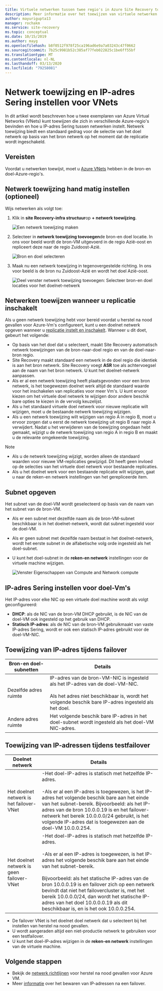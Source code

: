 ```yaml
---
title: Virtuele netwerken tussen twee regio's in Azure Site Recovery toewijzen
description: Meer informatie over het toewijzen van virtuele netwerken tussen twee Azure-regio's voor herstel na nood gevallen voor Azure VM met Azure Site Recovery.
author: mayurigupta13
manager: rochakm
ms.service: site-recovery
ms.topic: conceptual
ms.date: 10/15/2019
ms.author: mayg
ms.openlocfilehash: b8f0512f978f25ca196ad6e9a7a03243c47f0662
ms.sourcegitcommit: 7b25c9981b52c385af77feb022825c1be6ff55bf
ms.translationtype: MT
ms.contentlocale: nl-NL
ms.lasthandoff: 03/13/2020
ms.locfileid: "79258081"
---
```

# <a name="set-up-network-mapping-and-ip-addressing-for-vnets"></a>Netwerk toewijzing en IP-adres Sering instellen voor VNets

In dit artikel wordt beschreven hoe u twee exemplaren van Azure Virtual Networks (VNets) kunt toewijzen die zich in verschillende Azure-regio's bevinden en hoe u IP-adres Sering tussen netwerken instelt. Netwerk toewijzing biedt een standaard gedrag voor de selectie van het doel netwerk op basis van het bron netwerk op het moment dat de replicatie wordt ingeschakeld.

## <a name="prerequisites"></a>Vereisten

Voordat u netwerken toewijst, moet u [Azure VNets](../virtual-network/virtual-networks-overview.md) hebben in de bron-en doel-Azure-regio's. 

## <a name="set-up-network-mapping-manually-optional"></a>Netwerk toewijzing hand matig instellen (optioneel)

Wijs netwerken als volgt toe:

1. Klik in **site Recovery-infra structuur**op **+ netwerk toewijzing**.

    ![ Een netwerk toewijzing maken](./media/site-recovery-network-mapping-azure-to-azure/network-mapping1.png)

3. Selecteer in **netwerk toewijzing toevoegen**de bron-en doel locatie. In ons voor beeld wordt de bron-VM uitgevoerd in de regio Azië-oost en repliceert deze naar de regio Zuidoost-Azië.

    ![Bron en doel selecteren](./media/site-recovery-network-mapping-azure-to-azure/network-mapping2.png)
3. Maak nu een netwerk toewijzing in tegenovergestelde richting. In ons voor beeld is de bron nu Zuidoost-Azië en wordt het doel Azië-oost.

    ![Deel venster netwerk toewijzing toevoegen: Selecteer bron-en doel locaties voor het doelnet-netwerk](./media/site-recovery-network-mapping-azure-to-azure/network-mapping3.png)


## <a name="map-networks-when-you-enable-replication"></a>Netwerken toewijzen wanneer u replicatie inschakelt

Als u geen netwerk toewijzing hebt voor bereid voordat u herstel na nood gevallen voor Azure-Vm's configureert, kunt u een doelnet netwerk opgeven wanneer u [replicatie instelt en inschakelt](azure-to-azure-how-to-enable-replication.md). Wanneer u dit doet, gebeurt het volgende:

- Op basis van het doel dat u selecteert, maakt Site Recovery automatisch netwerk toewijzingen van de bron-naar-doel regio en van de doel-naar-bron regio.
- Site Recovery maakt standaard een netwerk in de doel regio die identiek is aan het bron netwerk. Site Recovery voegt **ASR** toe als achtervoegsel aan de naam van het bron netwerk. U kunt het doelnet-netwerk aanpassen.
- Als er al een netwerk toewijzing heeft plaatsgevonden voor een bron netwerk, is het toegewezen doelnet werk altijd de standaard waarde voor het inschakelen van replicaties voor meer Vm's. U kunt ervoor kiezen om het virtuele doel netwerk te wijzigen door andere beschik bare opties te kiezen in de vervolg keuzelijst. 
- Als u het standaard virtuele doel netwerk voor nieuwe replicatie wilt wijzigen, moet u de bestaande netwerk toewijzing wijzigen.
- Als u een netwerk toewijzing wilt wijzigen van regio A in regio B, moet u ervoor zorgen dat u eerst de netwerk toewijzing uit regio B naar regio A verwijdert. Nadat u het verwijderen van de toewijzing ongedaan hebt gemaakt, wijzigt u de netwerk toewijzing van regio A in regio B en maakt u de relevante omgekeerde toewijzing.

>[!NOTE]
>* Als u de netwerk toewijzing wijzigt, worden alleen de standaard waarden voor nieuwe VM-replicaties gewijzigd. Dit heeft geen invloed op de selecties van het virtuele doel netwerk voor bestaande replicaties. 
>* Als u het doelnet werk voor een bestaande replicatie wilt wijzigen, gaat u naar de reken-en netwerk instellingen van het gerepliceerde item.

## <a name="specify-a-subnet"></a>Subnet opgeven

Het subnet van de doel-VM wordt geselecteerd op basis van de naam van het subnet van de bron-VM.

- Als er een subnet met dezelfde naam als de bron-VM-subnet beschikbaar is in het doelnet-netwerk, wordt dat subnet ingesteld voor de doel-VM.
- Als er geen subnet met dezelfde naam bestaat in het doelnet-netwerk, wordt het eerste subnet in de alfabetische volg orde ingesteld als het doel-subnet.
- U kunt het doel-subnet in de **reken-en netwerk** instellingen voor de virtuele machine wijzigen.

    ![Venster Eigenschappen van Compute and Network compute](./media/site-recovery-network-mapping-azure-to-azure/modify-subnet.png)


## <a name="set-up-ip-addressing-for-target-vms"></a>IP-adres Sering instellen voor doel-Vm's

Het IP-adres voor elke NIC op een virtuele doel machine wordt als volgt geconfigureerd:

- **DHCP**: als de NIC van de bron-VM DHCP gebruikt, is de NIC van de doel-VM ook ingesteld op het gebruik van DHCP.
- **Statisch IP-adres**: als de NIC van de bron-VM gebruikmaakt van vaste IP-adres Sering, wordt er ook een statisch IP-adres gebruikt voor de doel-VM-NIC.


## <a name="ip-address-assignment-during-failover"></a>Toewijzing van IP-adres tijdens failover

**Bron-en doel-subnetten** | **Details**
--- | ---
Dezelfde adres ruimte | IP-adres van de bron-VM-NIC is ingesteld als het IP-adres van de doel-VM-NIC.<br/><br/> Als het adres niet beschikbaar is, wordt het volgende beschik bare IP-adres ingesteld als het doel.
Andere adres ruimte | Het volgende beschik bare IP-adres in het doel-subnet wordt ingesteld als het doel-VM NIC-adres.



## <a name="ip-address-assignment-during-test-failover"></a>Toewijzing van IP-adressen tijdens testfailover

**Doelnet netwerk** | **Details**
--- | ---
Het doelnet netwerk is het failover-VNet | -Het doel-IP-adres is statisch met hetzelfde IP-adres. <br/><br/>  -Als er al een IP-adres is toegewezen, is het IP-adres het volgende beschik bare aan het einde van het subnet-bereik. Bijvoorbeeld: als het IP-adres van de bron 10.0.0.19 is en het failover-netwerk het bereik 10.0.0.0/24 gebruikt, is het volgende IP-adres dat is toegewezen aan de doel-VM 10.0.0.254.
Het doelnet netwerk is geen failover-VNet | -Het doel-IP-adres is statisch met hetzelfde IP-adres.<br/><br/>  -Als er al een IP-adres is toegewezen, is het IP-adres het volgende beschik bare aan het einde van het subnet-bereik.<br/><br/> Bijvoorbeeld: als het statische IP-adres van de bron 10.0.0.19 is en failover zich op een netwerk bevindt dat niet het failovercluster is, met het bereik 10.0.0.0/24, dan wordt het statische IP-adres van het doel 10.0.0.0.19 als dit beschikbaar is, en is het ook 10.0.0.254.

- De failover VNet is het doelnet doel netwerk dat u selecteert bij het instellen van herstel na nood gevallen.
- U wordt aangeraden altijd een niet-productie netwerk te gebruiken voor een testfailover.
- U kunt het doel-IP-adres wijzigen in de **reken-en netwerk** instellingen van de virtuele machine.


## <a name="next-steps"></a>Volgende stappen

- Bekijk de [netwerk richtlijnen](site-recovery-azure-to-azure-networking-guidance.md) voor herstel na nood gevallen voor Azure VM.
- Meer [informatie](site-recovery-retain-ip-azure-vm-failover.md) over het bewaren van IP-adressen na een failover.
